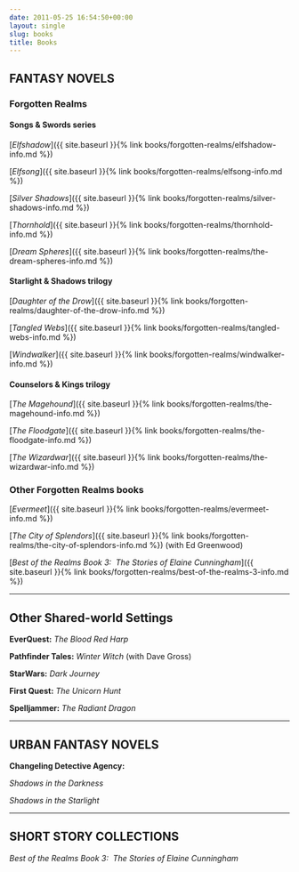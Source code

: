 ```yaml
---
date: 2011-05-25 16:54:50+00:00
layout: single
slug: books
title: Books
---
```


## **FANTASY NOVELS**


### **Forgotten Realms**

#### **Songs & Swords series**

[_Elfshadow_]({{ site.baseurl }}{% link books/forgotten-realms/elfshadow-info.md %})

[_Elfsong_]({{ site.baseurl }}{% link books/forgotten-realms/elfsong-info.md %})

[_Silver Shadows_]({{ site.baseurl }}{% link books/forgotten-realms/silver-shadows-info.md %})

[_Thornhold_]({{ site.baseurl }}{% link books/forgotten-realms/thornhold-info.md %})

[_Dream Spheres_]({{ site.baseurl }}{% link books/forgotten-realms/the-dream-spheres-info.md %})

#### **Starlight & Shadows trilogy**

[_Daughter of the Drow_]({{ site.baseurl }}{% link books/forgotten-realms/daughter-of-the-drow-info.md %})

[_Tangled Webs_]({{ site.baseurl }}{% link books/forgotten-realms/tangled-webs-info.md %})

[_Windwalker_]({{ site.baseurl }}{% link books/forgotten-realms/windwalker-info.md %})

#### **Counselors & Kings trilogy**

[_The Magehound_]({{ site.baseurl }}{% link books/forgotten-realms/the-magehound-info.md %})

[_The Floodgate_]({{ site.baseurl }}{% link books/forgotten-realms/the-floodgate-info.md %})

[_The Wizardwar_]({{ site.baseurl }}{% link books/forgotten-realms/the-wizardwar-info.md %})

### **Other Forgotten Realms books**


[_Evermeet_]({{ site.baseurl }}{% link books/forgotten-realms/evermeet-info.md %})

[_The City of Splendors_]({{ site.baseurl }}{% link books/forgotten-realms/the-city-of-splendors-info.md %}) (with Ed Greenwood)

[_Best of the Realms Book 3:  The Stories of Elaine Cunningham_]({{ site.baseurl }}{% link books/forgotten-realms/best-of-the-realms-3-info.md %})

***

## **Other Shared-world Settings**

**EverQuest:** _The Blood Red Harp_

**Pathfinder Tales:** _Winter Witch_ (with Dave Gross)

**StarWars:** _Dark Journey_

**First Quest:** _The Unicorn Hunt_

**Spelljammer:** _The Radiant Dragon_

***

## **URBAN FANTASY NOVELS**

**Changeling Detective Agency:**

_Shadows in the Darkness_

_Shadows in the Starlight_

* * *

## **SHORT STORY COLLECTIONS**

_Best of the Realms Book 3:  The Stories of Elaine Cunningham_
